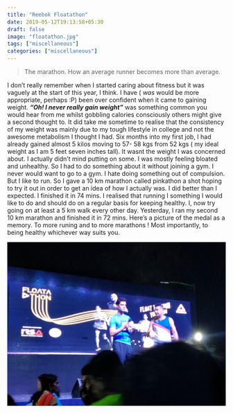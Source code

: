 ```yaml
---
title: "Reebok Floatathon"
date: 2019-05-12T19:13:58+05:30
draft: false
image: "floatathon.jpg"
tags: ["miscellaneous"]
categories: ["miscellaneous"]
---
```

> The marathon. How an average runner becomes more than average.

I don’t really remember when I started caring about fitness but it was vaguely at the start of this year, I think. I have ( *was* would be more appropriate, perhaps :P) been over confident when it came to gaining weight. ***“Oh! I never really gain weight”*** was something common you would hear from me whilst gobbling calories consciously others might give a second thought to. It did take me sometime to realise that the consistency of my weight was mainly due to my tough lifestyle in college and not the awesome metabolism I thought I had. Six months into my first job, I had already gained almost 5 kilos moving to 57- 58 kgs from 52 kgs ( my ideal weight as I am 5 feet seven inches tall). It wasnt the weight I was concerned about. I actually didn’t mind putting on some. I was mostly feeling bloated and unhealthy. So I had to do something about it without joining a gym. I never would want to go to a gym. I hate doing something out of compulsion. But I like to run. So I gave a 10 km marathon called pinkathon a shot hoping to try it out in order to get an idea of how I actually was. I did better than I expected. I finished it in 74 mins. I realised that running I something I would like to do and should do on a regular basis for keeping healthy. I, now try going on at least a 5 km walk every other day. Yesterday, I ran my second 10 km marathon and finished it in 72 mins. Here’s a picture of the medal as a memory. To more runing and to more marathons ! Most importantly, to being healthy whichever way suits you.

![alt text](/static/floatathon-1.jpeg?raw=true)
